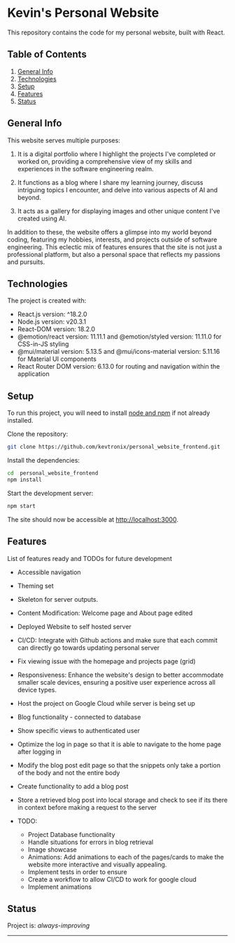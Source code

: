 # Kevin's Personal Website

This repository contains the code for my personal website, built with React.

## Table of Contents
1. [General Info](#general-info)
2. [Technologies](#technologies)
3. [Setup](#setup)
4. [Features](#features)
5. [Status](#status)

## General Info
This website serves multiple purposes:

1. It is a digital portfolio where I highlight the projects I've completed or worked on, providing a comprehensive view of my skills and experiences in the software engineering realm.

2. It functions as a blog where I share my learning journey, discuss intriguing topics I encounter, and delve into various aspects of AI and beyond.

3. It acts as a gallery for displaying images and other unique content I've created using AI.  

In addition to these, the website offers a glimpse into my world beyond coding, featuring my hobbies, interests, and projects outside of software engineering. This eclectic mix of features ensures that the site is not just a professional platform, but also a personal space that reflects my passions and pursuits.

## Technologies
The project is created with:
* React.js version: ^18.2.0
* Node.js version: v20.3.1 
* React-DOM version: 18.2.0 
* @emotion/react version: 11.11.1 and @emotion/styled version: 11.11.0 for CSS-in-JS styling
* @mui/material version: 5.13.5 and @mui/icons-material version: 5.11.16 for Material UI components
* React Router DOM version: 6.13.0 for routing and navigation within the application

## Setup
To run this project, you will need to install [node and npm](https://nodejs.org/en/download/) if not already installed.

Clone the repository:

```bash
git clone https://github.com/kevtronix/personal_website_frontend.git
```

Install the dependencies:

```bash
cd  personal_website_frontend
npm install
```

Start the development server:

```bash
npm start
```

The site should now be accessible at [http://localhost:3000](http://localhost:3000).

## Features
List of features ready and TODOs for future development
* Accessible navigation
* Theming set 
* Skeleton for server outputs. 
* Content Modification: Welcome page and About page edited 
* Deployed Website to self hosted server
* CI/CD: Integrate with Github actions and make sure that each commit can 
directly go towards updating personal server 
* Fix viewing issue with the homepage and projects page (grid)
* Responsiveness: Enhance the website's design to better accommodate smaller scale devices, ensuring a positive user experience across all device types.
* Host the project on Google Cloud while server is being set up 
* Blog functionality - connected to database
* Show specific views to authenticated user
* Optimize the log in page so that it is able to navigate to the home page after logging in
 * Modify the blog post edit page so that the snippets only take a portion of 
    the body and not the entire body
* Create functionality to add a blog post 
* Store a retrieved blog post into local storage and check to see if its 
    there in context before making a request to the server 


* TODO:
   
    * Project Database functionality
    * Handle situations for errors in blog retrieval
    * Image showcase 
    * Animations: Add animations to each of the pages/cards to make the website more interactive and visually appealing.
    * Implement tests in order to ensure 
    * Create a workflow to allow CI/CD to work for google cloud
    * Implement animations

## Status
Project is: _always-improving_ 

---
